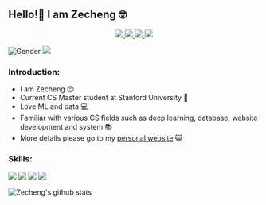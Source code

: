 ## Hello!👋 I am Zecheng 🤓

<p align='center'>
	<a href="https://www.linkedin.com/in/zechengzhang">
		<img src="https://img.shields.io/badge/linkedin-%230077B5.svg?&style=for-the-badge&logo=linkedin&logoColor=white"/>
	</a>
	<a href="https://www.instagram.com/wawazzc">
		<img src="https://img.shields.io/badge/instagram-%23E4405F.svg?&style=for-the-badge&logo=instagram&logoColor=white"/>
	</a>
	<a href="mailto:zecheng@stanford.edu">
		<img src="https://img.shields.io/badge/mail-%23D14836.svg?&style=for-the-badge&logo=gmail&logoColor=white"/>
	</a>
	<a href="https://github.com/zechengz">
		<img src="https://img.shields.io/badge/github-%23252A2E.svg?&style=for-the-badge&logo=github&logoColor=white"/>
	</a>
</p>

![Gender](https://img.shields.io/badge/gender-%F0%9F%A4%B5-lightgrey) ![](https://visitor-badge.glitch.me/badge?page_id=github.com/zechengz)

### Introduction:

* I am Zecheng 😊
* Current CS Master student at Stanford University 🏫
* Love ML and data 💻
* Familiar with various CS fields such as deep learning, database, website development and system 📚
* More details please go to my [personal website](http://cs.stanford.edu/~zecheng) 😺

### Skills:

<img src="https://img.shields.io/badge/python-%233776AB.svg?&style=for-the-badge&logo=python&logoColor=white"/> <img src="https://img.shields.io/badge/javascript%20-%23323330.svg?&style=for-the-badge&logo=javascript&logoColor=%23F7DF1E"/> <img src="https://img.shields.io/badge/java-%23ED8B00.svg?&style=for-the-badge&logo=java&logoColor=white"/> <img src="https://img.shields.io/badge/scala-%23DC322F.svg?&style=for-the-badge&logo=scala&logoColor=white"/>

![Zecheng's github stats](https://github-readme-stats.vercel.app/api?username=zechengz&show_icons=true&theme=merko)
